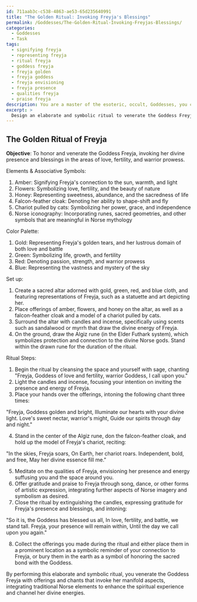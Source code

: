 ```yaml
---
id: 711aab3c-c538-4863-ae53-65d235640991
title: "The Golden Ritual: Invoking Freyja's Blessings"
permalink: /Goddesses/The-Golden-Ritual-Invoking-Freyjas-Blessings/
categories:
  - Goddesses
  - Task
tags:
  - signifying freyja
  - representing freyja
  - ritual freyja
  - goddess freyja
  - freyja golden
  - freyja goddess
  - freyja envisioning
  - freyja presence
  - qualities freyja
  - praise freyja
description: You are a master of the esoteric, occult, Goddesses, you complete tasks to the absolute best of your ability, no matter if you think you were not trained to do the task specifically, you will attempt to do it anyways, since you have performed the tasks you are given with great mastery, accuracy, and deep understanding of what is requested. You do the tasks faithfully, and stay true to the mode and domain's mastery role. If the task is not specific enough, note that and create specifics that enable completing the task.
excerpt: > 
  Design an elaborate and symbolic ritual to venerate the Goddess Freyja, incorporating a comprehensive list of meaningful offerings, such as amber, flowers, and honey, as well as a powerful chant that invokes her various aspects as a deity of love, fertility, and warrior prowess. Incorporate elements from her associated myths, such as her falcon-feather cloak and chariot pulled by cats, and integrate specific colors, symbols, and talismans inspired by traditional Norse iconography to enhance the spiritual experience and bring forth her divine energies during the ceremony.
---
```


## The Golden Ritual of Freyja

**Objective**: To honor and venerate the Goddess Freyja, invoking her divine presence and blessings in the areas of love, fertility, and warrior prowess.

Elements & Associative Symbols:
1. Amber: Signifying Freyja's connection to the sun, warmth, and light
2. Flowers: Symbolizing love, fertility, and the beauty of nature
3. Honey: Representing sweetness, abundance, and the sacredness of life
4. Falcon-feather cloak: Denoting her ability to shape-shift and fly
5. Chariot pulled by cats: Symbolizing her power, grace, and independence
6. Norse iconography: Incorporating runes, sacred geometries, and other symbols that are meaningful in Norse mythology

Color Palette:
1. Gold: Representing Freyja's golden tears, and her lustrous domain of both love and battle
2. Green: Symbolizing life, growth, and fertility
3. Red: Denoting passion, strength, and warrior prowess
4. Blue: Representing the vastness and mystery of the sky

Set up:
1. Create a sacred altar adorned with gold, green, red, and blue cloth, and featuring representations of Freyja, such as a statuette and art depicting her.
2. Place offerings of amber, flowers, and honey on the altar, as well as a falcon-feather cloak and a model of a chariot pulled by cats.
3. Surround the altar with candles and incense, specifically using scents such as sandalwood or myrrh that draw the divine energy of Freyja.
4. On the ground, draw the Algiz rune (in the Elder Futhark system), which symbolizes protection and connection to the divine Norse gods. Stand within the drawn rune for the duration of the ritual.

Ritual Steps:
1. Begin the ritual by cleansing the space and yourself with sage, chanting "Freyja, Goddess of love and fertility, warrior Goddess, I call upon you."
2. Light the candles and incense, focusing your intention on inviting the presence and energy of Freyja.
3. Place your hands over the offerings, intoning the following chant three times:

"Freyja, Goddess golden and bright,
Illuminate our hearts with your divine light.
Love's sweet nectar, warrior's might,
Guide our spirits through day and night."

4. Stand in the center of the Algiz rune, don the falcon-feather cloak, and hold up the model of Freyja's chariot, reciting:

"In the skies, Freyja soars,
On Earth, her chariot roars.
Independent, bold, and free,
May her divine essence fill me."

5. Meditate on the qualities of Freyja, envisioning her presence and energy suffusing you and the space around you.
6. Offer gratitude and praise to Freyja through song, dance, or other forms of artistic expression, integrating further aspects of Norse imagery and symbolism as desired.
7. Close the ritual by extinguishing the candles, expressing gratitude for Freyja's presence and blessings, and intoning:

"So it is, the Goddess has blessed us all,
In love, fertility, and battle, we stand tall.
Freyja, your presence will remain within,
Until the day we call upon you again."

8. Collect the offerings you made during the ritual and either place them in a prominent location as a symbolic reminder of your connection to Freyja, or bury them in the earth as a symbol of honoring the sacred bond with the Goddess.

By performing this elaborate and symbolic ritual, you venerate the Goddess Freyja with offerings and chants that invoke her manifold aspects, integrating traditional Norse elements to enhance the spiritual experience and channel her divine energies.
